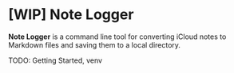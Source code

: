 # [WIP] Note Logger
<b>Note Logger</b> is a command line tool for converting iCloud notes to Markdown files and saving them to a local directory.

TODO: Getting Started, venv
